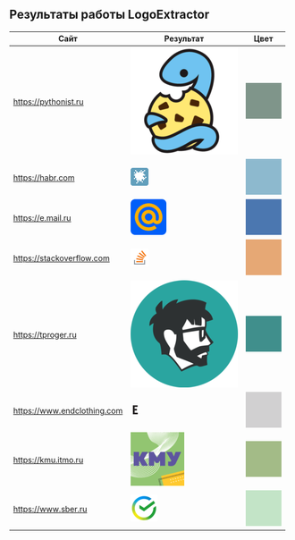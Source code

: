 ## Результаты работы LogoExtractor

Сайт | Результат | Цвет
--- | --- | --- 
https://pythonist.ru| ![plot](0.png) | ![plot](colors/0.png) 
https://habr.com| ![plot](1.png) | ![plot](colors/1.png) 
https://e.mail.ru| ![plot](2.png) | ![plot](colors/2.png) 
https://stackoverflow.com| ![plot](3.png) | ![plot](colors/3.png) 
https://tproger.ru| ![plot](4.png) | ![plot](colors/4.png) 
https://www.endclothing.com| ![plot](5.png) | ![plot](colors/5.png) 
https://kmu.itmo.ru| ![plot](6.png) | ![plot](colors/6.png) 
https://www.sber.ru| ![plot](7.png)| ![plot](colors/7.png) 